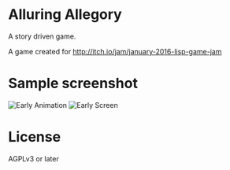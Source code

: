 # Alluring Allegory

A story driven game.

A game created for http://itch.io/jam/january-2016-lisp-game-jam

# Sample screenshot

![Early Animation](http://ahungry.com/images/alluring-allegory.gif)
![Early Screen](http://ahungry.com/images/alluring-allegory.png)

# License

AGPLv3 or later
